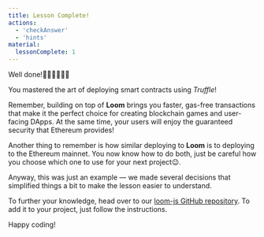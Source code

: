 ```yaml
---
title: Lesson Complete!
actions:
  - 'checkAnswer'
  - 'hints'
material:
  lessonComplete: 1
---
```


Well done!👏🏻👏🏻👏🏻

You mastered the art of deploying smart contracts using _Truffle_!

Remember, building on top of **Loom** brings you faster, gas-free transactions that make it the perfect choice for creating blockchain games and user-facing DApps. At the same time, your users will enjoy the guaranteed security that Ethereum provides!

Another thing to remember is how similar deploying to **Loom** is to deploying to the Ethereum mainnet. You now know how to do both, just be careful how you choose which one to use for your next project😉.

Anyway, this was just an example — we made several decisions that simplified things a bit to make the lesson easier to understand.

To further your knowledge, head over to our <a href="https://github.com/loomnetwork/loom-js" target=_blank>loom-js GitHub repository</a>. To add it to your project, just follow the instructions.

Happy coding!
